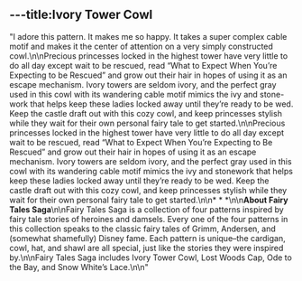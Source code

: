 ---title:Ivory Tower Cowl
---
"I adore this pattern. It makes me so happy. It takes a super complex cable motif and makes it the center of attention on a very simply constructed cowl.\n\nPrecious princesses locked in the highest tower have very little to do all day except wait to be rescued, read “What to Expect When You’re Expecting to be Rescued” and grow out their hair in hopes of using it as an escape mechanism. Ivory towers are seldom ivory, and the perfect gray used in this cowl with its wandering cable motif mimics the ivy and stone- work that helps keep these ladies locked away until they’re ready to be wed. Keep the castle draft out with this cozy cowl, and keep princesses stylish while they wait for their own personal fairy tale to get started.\n\nPrecious princesses locked in the highest tower have very little to do all day except wait to be rescued, read “What to Expect When You’re Expecting to Be Rescued” and grow out their hair in hopes of using it as an escape mechanism. Ivory towers are seldom ivory, and the perfect gray used in this cowl with its wandering cable motif mimics the ivy and stonework that helps keep these ladies locked away until they’re ready to be wed. Keep the castle draft out with this cozy cowl, and keep princesses stylish while they wait for their own personal fairy tale to get started.\n\n* * *\n\n**About Fairy Tales Saga**\n\nFairy Tales Saga is a collection of four patterns inspired by fairy tale stories of heroines and damsels. Every one of the four patterns in this collection speaks to the classic fairy tales of Grimm, Andersen, and (somewhat shamefully) Disney fame. Each pattern is unique–the cardigan, cowl, hat, and shawl are all special, just like the stories they were inspired by.\n\nFairy Tales Saga includes Ivory Tower Cowl, Lost Woods Cap, Ode to the Bay, and Snow White’s Lace.\n\n"